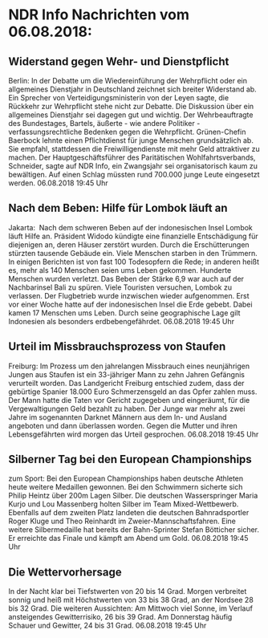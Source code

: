 # NDR Info Nachrichten vom 06.08.2018:


## Widerstand gegen Wehr- und Dienstpflicht
Berlin: In der Debatte um die Wiedereinführung der Wehrpflicht oder ein allgemeines Dienstjahr in Deutschland zeichnet sich breiter Widerstand ab. Ein Sprecher von Verteidigungsministerin von der Leyen sagte, die Rückkehr zur Wehrpflicht stehe nicht zur Debatte. Die Diskussion über ein allgemeines Dienstjahr sei dagegen gut und wichtig. Der Wehrbeauftragte des Bundestages, Bartels, äußerte - wie andere Politiker - verfassungsrechtliche Bedenken gegen die Wehrpflicht. Grünen-Chefin Baerbock lehnte einen Pflichtdienst für junge Menschen grundsätzlich ab. Sie empfahl, stattdessen die Freiwilligendienste mit mehr Geld attraktiver zu machen. Der Hauptgeschäftsführer des Paritätischen Wohlfahrtsverbands, Schneider, sagte auf NDR Info, ein Zwangsjahr sei organisatorisch kaum zu bewältigen. Auf einen Schlag müssten rund 700.000 junge Leute eingesetzt werden. 06.08.2018 19:45 Uhr 

## Nach dem Beben: Hilfe für Lombok läuft an
Jakarta:        Nach dem schweren Beben auf der indonesischen Insel Lombok läuft Hilfe an. Präsident Widodo kündigte eine finanzielle Entschädigung für diejenigen an, deren Häuser zerstört wurden. Durch die Erschütterungen stürzten tausende Gebäude ein. Viele Menschen starben in den Trümmern. In einigen Berichten ist von fast 100 Todesopfern die Rede; in anderen heißt es, mehr als 140 Menschen seien ums Leben gekommen. Hunderte Menschen wurden verletzt. Das Beben der Stärke 6,9 war auch auf der Nachbarinsel Bali zu spüren. Viele Touristen versuchen, Lombok zu verlassen. Der Flugbetrieb wurde inzwischen wieder aufgenommen. Erst vor einer Woche hatte auf der indonesischen Insel die Erde gebebt. Dabei kamen 17 Menschen ums Leben. Durch seine geographische Lage gilt Indonesien als besonders erdbebengefährdet. 06.08.2018 19:45 Uhr 

## Urteil im Missbrauchsprozess von Staufen
Freiburg:       Im Prozess um den jahrelangen Missbrauch eines neunjährigen Jungen aus Staufen ist ein 33-jähriger Mann zu zehn Jahren Gefängnis verurteilt worden. Das Landgericht Freiburg entschied zudem, dass der gebürtige Spanier 18.000 Euro Schmerzensgeld an das Opfer zahlen muss. Der Mann hatte die Taten vor Gericht zugegeben und eingeräumt, für die Vergewaltigungen Geld bezahlt zu haben. Der Junge war mehr als zwei Jahre im sogenannten Darknet Männern aus dem In- und Ausland angeboten und dann überlassen worden. Gegen die Mutter und ihren Lebensgefährten wird morgen das Urteil gesprochen. 06.08.2018 19:45 Uhr 

## Silberner Tag bei den European Championships
zum Sport: Bei den European Championships haben deutsche Athleten heute weitere Medaillen gewonnen. Bei den Schwimmern sicherte sich Philip Heintz über 200m Lagen Silber. Die deutschen Wasserspringer Maria Kurjo und Lou Massenberg holten Silber im Team Mixed-Wettbewerb. Ebenfalls auf dem zweiten Platz landeten die deutschen Bahnradsportler Roger Kluge und Theo Reinhardt im Zweier-Mannschaftsfahren. Eine weitere Silbermedaille hat bereits der Bahn-Sprinter Stefan Bötticher sicher. Er erreichte das Finale und kämpft am Abend um Gold. 06.08.2018 19:45 Uhr 

## Die Wettervorhersage
In der Nacht klar bei Tiefstwerten von 20 bis 14 Grad. Morgen verbreitet sonnig und heiß mit Höchstwerten von 33 bis 38 Grad, an der Nordsee 28 bis 32 Grad. Die weiteren Aussichten: Am Mittwoch viel Sonne, im Verlauf ansteigendes Gewitterrisiko, 26 bis 39 Grad. Am Donnerstag häufig Schauer und Gewitter, 24 bis 31 Grad. 06.08.2018 19:45 Uhr 
